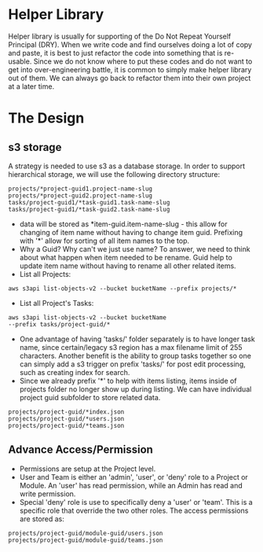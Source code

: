 # Helper Library
Helper library is usually for supporting of the Do Not Repeat Yourself  Principal (DRY).  When we write code and find ourselves doing a lot of copy and paste, it is best to just refactor the code into something that is re-usable.  Since we do not know where to put these codes and do not want to get into over-engineering battle, it is common to simply make helper library out of them.  We can always go back to refactor them into their own project at a later time.

# The Design

## s3 storage
A strategy is needed to use s3 as a database storage.  In order to support hierarchical storage, we will use the following directory structure:

```
projects/*project-guid1.project-name-slug
projects/*project-guid2.project-name-slug
tasks/project-guid1/*task-guid1.task-name-slug
tasks/project-guid1/*task-guid2.task-name-slug
```

* data will be stored as \*item-guid.item-name-slug - this allow for changing of item name without having to change item guid.  Prefixing with '\*' allow for sorting of all item names to the top.
* Why a Guid? Why can't we just use name? To answer, we need to think about what happen when item needed to be rename.  Guid help to update item name without having to rename all other related items.
* List all Projects:
```
aws s3api list-objects-v2 --bucket bucketName --prefix projects/*
```
* List all Project's Tasks:
```
aws s3api list-objects-v2 --bucket bucketName
--prefix tasks/project-guid/*
```
* One advantage of having 'tasks/' folder separately is to have longer task name, since certain/legacy s3 region has a max filename limit of 255 characters.  Another benefit is the ability to group tasks together so one can simply add a s3 trigger on prefix 'tasks/' for post edit processing, such as creating index for search.
* Since we already prefix '*' to help with items listing, items inside of projects folder no longer show up during listing.  We can have individual project guid subfolder to store related data.
```
projects/project-guid/*index.json
projects/project-guid/*users.json
projects/project-guid/*teams.json
```

## Advance Access/Permission
* Permissions are setup at the Project level.
* User and Team is either an 'admin', 'user', or 'deny' role to a Project or Module.  An 'user' has read permission, while an Admin has read and write permission.
* Special 'deny' role is use to specifically deny a 'user' or 'team'.  This is a specific role that override the two other roles.  The access permissions are stored as:
```
projects/project-guid/module-guid/users.json
projects/project-guid/module-guid/teams.json
```
